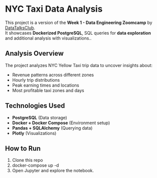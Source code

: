 # NYC Taxi Data Analysis  

This project is a version of the **Week 1 - Data Engineering Zoomcamp** by [DataTalksClub](https://github.com/DataTalksClub).  
It showcases **Dockerized PostgreSQL**, SQL queries for **data exploration** and additional analysis with visualizations.. 

## Analysis Overview
The project analyzes NYC Yellow Taxi trip data to uncover insights about:
- Revenue patterns across different zones
- Hourly trip distributions
- Peak earning times and locations
- Most profitable taxi zones and days

## Technologies Used
- **PostgreSQL** (Data storage)
- **Docker + Docker Compose** (Environment setup)
- **Pandas + SQLAlchemy** (Querying data)
- **Plotly** (Visualizations)

## How to Run
1. Clone this repo
2. docker-compose up -d
3. Open Jupyter and explore the notebook.


